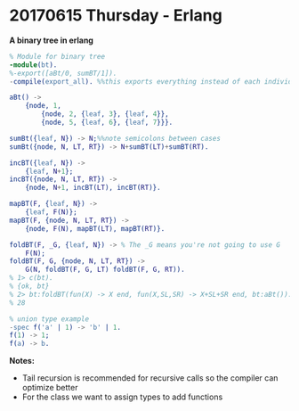 # 20170615 Thursday - Erlang

**A binary tree in erlang**
```Erlang
% Module for binary tree
-module(bt).
%-export([aBt/0, sumBT/1]).
-compile(export_all). %%this exports everything instead of each individually

aBt() ->
    {node, 1,
        {node, 2, {leaf, 3}, {leaf, 4}},
        {node, 5, {leaf, 6}, {leaf, 7}}}.

sumBt({leaf, N}) -> N;%%note semicolons between cases
sumBt({node, N, LT, RT}) -> N+sumBT(LT)+sumBT(RT).

incBT({leaf, N}) ->
    {leaf, N+1};
incBT({node, N, LT, RT}) ->
    {node, N+1, incBT(LT), incBT(RT)}.

mapBT(F, {leaf, N}) ->
    {leaf, F(N)};
mapBT(F, {node, N, LT, RT}) ->
    {node, F(N), mapBT(LT), mapBT(RT)}.

foldBT(F, _G, {leaf, N}) -> % The _G means you're not going to use G
    F(N);
foldBT(F, G, {node, N, LT, RT}) ->
    G(N, foldBT(F, G, LT) foldBT(F, G, RT)).
% 1> c(bt).
% {ok, bt}
% 2> bt:foldBT(fun(X) -> X end, fun(X,SL,SR) -> X+SL+SR end, bt:aBt()).
% 28

% union type example
-spec f('a' | 1) -> 'b' | 1.
f(1) -> 1;
f(a) -> b.
```
**Notes:**
* Tail recursion is recommended for recursive calls so the compiler can optimize better
* For the class we want to assign types to add functions
